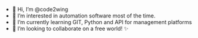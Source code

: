 - 👋 Hi, I’m @code2wing
- 👀 I’m interested in automation software most of the time.
- 🌱 I’m currently learning GIT, Python and API for management platforms
- 💞️ I’m looking to collaborate on a free world! ✨

<!---
code2wing/code2wing is a ✨ special ✨ repository because its `README.md` (this file) appears on your GitHub profile.
You can click the Preview link to take a look at your changes.
--->
